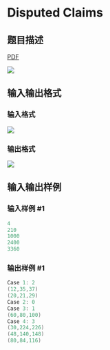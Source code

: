 # Disputed Claims

## 题目描述

[problemUrl]: https://uva.onlinejudge.org/index.php?option=com_onlinejudge&Itemid=8&category=861&page=show_problem&problem=4708

[PDF](https://uva.onlinejudge.org/external/128/p12843.pdf)

![](https://cdn.luogu.com.cn/upload/vjudge_pic/UVA12843/3749ba213a3fad3544d57e00582a2b1cdb1ad139.png)

## 输入输出格式

### 输入格式

![](https://cdn.luogu.com.cn/upload/vjudge_pic/UVA12843/53fe2d35e7836db27eae200b816b90bd73a662a1.png)

### 输出格式

![](https://cdn.luogu.com.cn/upload/vjudge_pic/UVA12843/6cf08aa53263c7abc77626107d98ac114ec2e697.png)

## 输入输出样例

### 输入样例 #1

```cpp
4
210
1000
2400
3360
```


### 输出样例 #1

```cpp
Case 1: 2
(12,35,37)
(20,21,29)
Case 2: 0
Case 3: 1
(60,80,100)
Case 4: 3
(30,224,226)
(48,140,148)
(80,84,116)
```


